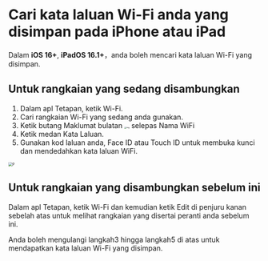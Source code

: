 # Cari kata laluan Wi-Fi anda yang disimpan pada iPhone atau iPad

Dalam **iOS 16+**, **iPadOS 16.1+**，anda boleh mencari kata laluan Wi-Fi yang disimpan.

## Untuk rangkaian yang sedang disambungkan

1. Dalam apl Tetapan, ketik Wi-Fi.
2. Cari rangkaian Wi-Fi yang sedang anda gunakan.
3. Ketik butang Maklumat bulatan <img src="https://support.apple.com/library/content/dam/edam/applecare/images/en_US/iOS/ios-16-info-circle-blue-hollow.png" alt="img" style="zoom:25%;" /> selepas Nama WiFi 
4. Ketik medan Kata Laluan.
5. Gunakan kod laluan anda, Face ID atau Touch ID untuk membuka kunci dan mendedahkan kata laluan WiFi.

<img src="https://support.apple.com/library/content/dam/edam/applecare/images/en_US/iOS/ios-16-iphone-14-pro-wifi-name-more-info-password-on-tap.png" alt="P" style="zoom:50%;" />



## Untuk rangkaian yang disambungkan sebelum ini

Dalam apl Tetapan, ketik Wi-Fi dan kemudian ketik Edit di penjuru kanan sebelah atas untuk melihat rangkaian yang disertai peranti anda sebelum ini.

Anda boleh mengulangi langkah3 hingga langkah5 di atas untuk mendapatkan kata laluan Wi-Fi yang disimpan.







